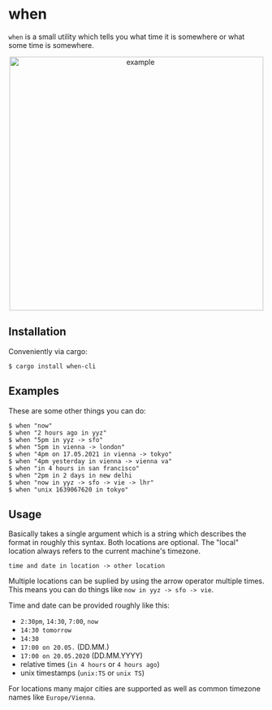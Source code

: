 # when

`when` is a small utility which tells you what time it is
somewhere or what some time is somewhere.

<p align="center">
  <img src="https://raw.githubusercontent.com/mitsuhiko/when/main/assets/hello.png" alt="example" width="500">
</p>

## Installation

Conveniently via cargo:

```
$ cargo install when-cli
```

## Examples

These are some other things you can do:

```
$ when "now"
$ when "2 hours ago in yyz"
$ when "5pm in yyz -> sfo"
$ when "5pm in vienna -> london"
$ when "4pm on 17.05.2021 in vienna -> tokyo"
$ when "4pm yesterday in vienna -> vienna va"
$ when "in 4 hours in san francisco"
$ when "2pm in 2 days in new delhi
$ when "now in yyz -> sfo -> vie -> lhr"
$ when "unix 1639067620 in tokyo"
```

## Usage

Basically takes a single argument which is a string which describes the format
in roughly this syntax.  Both locations are optional.  The "local" location always
refers to the current machine's timezone.

```
time and date in location -> other location
```

Multiple locations can be suplied by using the arrow operator multiple times.  This
means you can do things like `now in yyz -> sfo -> vie`.

Time and date can be provided roughly like this:

* `2:30pm`, `14:30`, `7:00`, `now`
* `14:30 tomorrow`
* `14:30`
* `17:00 on 20.05.` (DD.MM.)
* `17:00 on 20.05.2020` (DD.MM.YYYY)
* relative times (`in 4 hours` or `4 hours ago`)
* unix timestamps (`unix:TS` or `unix TS`)

For locations many major cities are supported as well as
common timezone names like `Europe/Vienna`.
